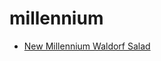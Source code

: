 # millennium

 * [New Millennium Waldorf Salad](../../index/n/new-millennium-waldorf-salad-232960.json)
